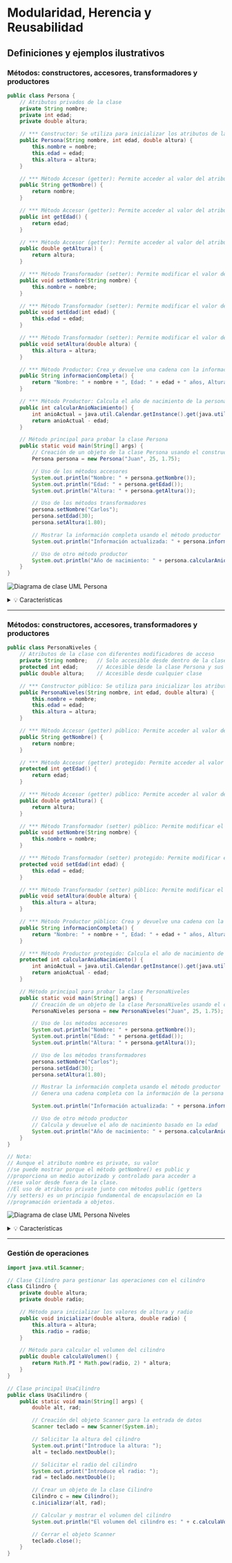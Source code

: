 # Modularidad, Herencia y Reusabilidad

## Definiciones y ejemplos ilustrativos

### Métodos: constructores, accesores, transformadores y productores

```java
public class Persona {
    // Atributos privados de la clase
    private String nombre;
    private int edad;
    private double altura;

    // *** Constructor: Se utiliza para inicializar los atributos de la clase cuando se crea un objeto
    public Persona(String nombre, int edad, double altura) {
        this.nombre = nombre;
        this.edad = edad;
        this.altura = altura;
    }

    // *** Método Accesor (getter): Permite acceder al valor del atributo 'nombre'
    public String getNombre() {
        return nombre;
    }

    // *** Método Accesor (getter): Permite acceder al valor del atributo 'edad'
    public int getEdad() {
        return edad;
    }

    // *** Método Accesor (getter): Permite acceder al valor del atributo 'altura'
    public double getAltura() {
        return altura;
    }

    // *** Método Transformador (setter): Permite modificar el valor del atributo 'nombre'
    public void setNombre(String nombre) {
        this.nombre = nombre;
    }

    // *** Método Transformador (setter): Permite modificar el valor del atributo 'edad'
    public void setEdad(int edad) {
        this.edad = edad;
    }

    // *** Método Transformador (setter): Permite modificar el valor del atributo 'altura'
    public void setAltura(double altura) {
        this.altura = altura;
    }

    // *** Método Productor: Crea y devuelve una cadena con la información de la persona
    public String informacionCompleta() {
        return "Nombre: " + nombre + ", Edad: " + edad + " años, Altura: " + altura + " m";
    }

    // *** Método Productor: Calcula el año de nacimiento de la persona basado en su edad
    public int calcularAnioNacimiento() {
        int anioActual = java.util.Calendar.getInstance().get(java.util.Calendar.YEAR);
        return anioActual - edad;
    }

    // Método principal para probar la clase Persona
    public static void main(String[] args) {
        // Creación de un objeto de la clase Persona usando el constructor
        Persona persona = new Persona("Juan", 25, 1.75);

        // Uso de los métodos accesores
        System.out.println("Nombre: " + persona.getNombre());
        System.out.println("Edad: " + persona.getEdad());
        System.out.println("Altura: " + persona.getAltura());

        // Uso de los métodos transformadores
        persona.setNombre("Carlos");
        persona.setEdad(30);
        persona.setAltura(1.80);

        // Mostrar la información completa usando el método productor
        System.out.println("Información actualizada: " + persona.informacionCompleta());

        // Uso de otro método productor
        System.out.println("Año de nacimiento: " + persona.calcularAnioNacimiento());
    }
}
```

![Diagrama de clase UML Persona](Persona.png "Diagrama de clase UML Persona")

<details>
<summary>💡 Características</summary>
<p>Los atributos (nombre, edad, altura) son privados (-).</p>
<p>Todos los métodos son públicos (+).</p>
<p>Esto es un caso clásico de <strong>encapsulación fuerte:</strong></p>
<p>Los datos se ocultan (private).</p>
<p>Se accede a ellos solo a través de getters y setters.</p>
<p>El usuario de la clase no puede manipular directamente los atributos.</p>
</details>

---

### Métodos: constructores, accesores, transformadores y productores

```java
public class PersonaNiveles {
    // Atributos de la clase con diferentes modificadores de acceso
    private String nombre;   // Solo accesible desde dentro de la clase Persona
    protected int edad;      // Accesible desde la clase Persona y sus subclases (en el mismo paquete o diferentes paquetes)
    public double altura;    // Accesible desde cualquier clase

    // *** Constructor público: Se utiliza para inicializar los atributos de la clase cuando se crea un objeto
    public PersonaNiveles(String nombre, int edad, double altura) {
        this.nombre = nombre;
        this.edad = edad;
        this.altura = altura;
    }

    // *** Método Accesor (getter) público: Permite acceder al valor del atributo 'nombre'
    public String getNombre() {
        return nombre;
    }

    // *** Método Accesor (getter) protegido: Permite acceder al valor del atributo 'edad'
    protected int getEdad() {
        return edad;
    }

    // *** Método Accesor (getter) público: Permite acceder al valor del atributo 'altura'
    public double getAltura() {
        return altura;
    }

    // *** Método Transformador (setter) público: Permite modificar el valor del atributo 'nombre'
    public void setNombre(String nombre) {
        this.nombre = nombre;
    }

    // *** Método Transformador (setter) protegido: Permite modificar el valor del atributo 'edad'
    protected void setEdad(int edad) {
        this.edad = edad;
    }

    // *** Método Transformador (setter) público: Permite modificar el valor del atributo 'altura'
    public void setAltura(double altura) {
        this.altura = altura;
    }

    // *** Método Productor público: Crea y devuelve una cadena con la información de la persona
    public String informacionCompleta() {
        return "Nombre: " + nombre + ", Edad: " + edad + " años, Altura: " + altura + " m";
    }

    // *** Método Productor protegido: Calcula el año de nacimiento de la persona basado en su edad
    protected int calcularAnioNacimiento() {
        int anioActual = java.util.Calendar.getInstance().get(java.util.Calendar.YEAR);
        return anioActual - edad;
    }

    // Método principal para probar la clase PersonaNiveles
    public static void main(String[] args) {
        // Creación de un objeto de la clase PersonaNiveles usando el constructor
        PersonaNiveles persona = new PersonaNiveles("Juan", 25, 1.75);

        // Uso de los métodos accesores
        System.out.println("Nombre: " + persona.getNombre());
        System.out.println("Edad: " + persona.getEdad());
        System.out.println("Altura: " + persona.getAltura());

        // Uso de los métodos transformadores
        persona.setNombre("Carlos");
        persona.setEdad(30);
        persona.setAltura(1.80);

        // Mostrar la información completa usando el método productor
        // Genera una cadena completa con la información de la persona

        System.out.println("Información actualizada: " + persona.informacionCompleta());

        // Uso de otro método productor
        // Calcula y devuelve el año de nacimiento basado en la edad
        System.out.println("Año de nacimiento: " + persona.calcularAnioNacimiento());
    }
}

// Nota:
// Aunque el atributo nombre es private, su valor 
//se puede mostrar porque el método getNombre() es public y 
//proporciona un medio autorizado y controlado para acceder a 
//ese valor desde fuera de la clase.
//El uso de atributos private junto con métodos public (getters 
//y setters) es un principio fundamental de encapsulación en la 
//programación orientada a objetos.
```

![Diagrama de clase UML Persona Niveles](PersonaNiveles.png "Diagrama de clase UML Persona Niveles")

<details>
<summary>💡 Características</summary>
<p><strong>nombre</strong> es <strong>privado</strong> (-) → solo accesible desde dentro de la clase.</p>
<p><strong>edad</strong> es <strong>protegido</strong> (#) → accesible desde la clase y las subclases..</p>
<p><strong>altura</strong> es <strong>público</strong> (+) → accesible desde cualquier parte del programa.</p>
<p>Lo mismo ocurre con algunos métodos:</p>
<p><strong>getEdad()</strong>, <strong>setEdad()</strong> y <strong>calcularAnioNacimiento()</strong> son <strong>protegidos</strong>.</p>
<p>Los demás <strong>(getNombre()</strong>, <strong>getAltura()</strong>, etc.) son <strong>públicos</strong>.</p>
</details>

---

### Gestión de operaciones

```java
import java.util.Scanner;

// Clase Cilindro para gestionar las operaciones con el cilindro
class Cilindro {
    private double altura;
    private double radio;

    // Método para inicializar los valores de altura y radio
    public void inicializar(double altura, double radio) {
        this.altura = altura;
        this.radio = radio;
    }

    // Método para calcular el volumen del cilindro
    public double calculaVolumen() {
        return Math.PI * Math.pow(radio, 2) * altura;
    }
}

// Clase principal UsaCilindro
public class UsaCilindro {
    public static void main(String[] args) {
        double alt, rad;

        // Creación del objeto Scanner para la entrada de datos
        Scanner teclado = new Scanner(System.in);

        // Solicitar la altura del cilindro
        System.out.print("Introduce la altura: ");
        alt = teclado.nextDouble();

        // Solicitar el radio del cilindro
        System.out.print("Introduce el radio: ");
        rad = teclado.nextDouble();

        // Crear un objeto de la clase Cilindro
        Cilindro c = new Cilindro();
        c.inicializar(alt, rad);

        // Calcular y mostrar el volumen del cilindro
        System.out.println("El volumen del cilindro es: " + c.calculaVolumen());

        // Cerrar el objeto Scanner
        teclado.close();
    }
}
```
